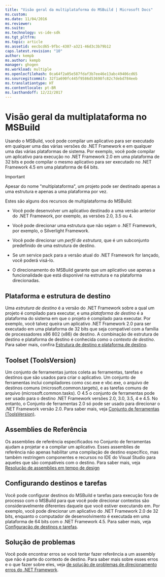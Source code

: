 ```yaml
---
title: "Visão geral da multiplataforma do MSBuild | Microsoft Docs"
ms.custom: 
ms.date: 11/04/2016
ms.reviewer: 
ms.suite: 
ms.technology: vs-ide-sdk
ms.tgt_pltfrm: 
ms.topic: article
ms.assetid: eecbcd65-9fbc-4307-a321-46d3c3b79b12
caps.latest.revision: "10"
author: kempb
ms.author: kempb
manager: ghogen
ms.workload: multiple
ms.openlocfilehash: 0ca64f2a05e587fdaf3b7ee46e13abc49406cd65
ms.sourcegitcommit: 32f1a690fc445f9586d53698fc82c7debd784eeb
ms.translationtype: HT
ms.contentlocale: pt-BR
ms.lasthandoff: 12/22/2017
---
```

# <a name="msbuild-multitargeting-overview"></a>Visão geral da multiplataforma no MSBuild
Usando o MSBuild, você pode compilar um aplicativo para ser executado em qualquer uma das várias versões do .NET Framework e em qualquer uma das várias plataformas de sistema. Por exemplo, você pode compilar um aplicativo para execução no .NET Framework 2.0 em uma plataforma de 32 bits e pode compilar o mesmo aplicativo para ser executado no .NET Framework 4.5 em uma plataforma de 64 bits.  
  
> [!IMPORTANT]
>  Apesar do nome "multiplataforma", um projeto pode ser destinado apenas a uma estrutura e apenas a uma plataforma por vez.  
  
 Estes são alguns dos recursos de multiplataforma do MSBuild:  
  
-   Você pode desenvolver um aplicativo destinado a uma versão anterior do .NET Framework, por exemplo, as versões 2.0, 3.5 ou 4.  
  
-   Você pode direcionar uma estrutura que não sejam o .NET Framework, por exemplo, o Silverlight Framework.  
  
-   Você pode direcionar um *perfil de estrutura*, que é um subconjunto predefinido de uma estrutura de destino.  
  
-   Se um service pack para a versão atual do .NET Framework for lançado, você poderá visá-lo.  
  
-   O direcionamento do MSBuild garante que um aplicativo use apenas a funcionalidade que está disponível na estrutura e na plataforma direcionadas.  
  
## <a name="target-framework-and-platform"></a>Plataforma e estrutura de destino  
 Uma *estrutura de destino* é a versão do .NET Framework sobre a qual um projeto é compilado para executar, e uma *plataforma de destino* é a plataforma do sistema em que o projeto é compilado para executar.  Por exemplo, você talvez queira um aplicativo .NET Framework 2.0 para ser executado em uma plataforma de 32 bits que seja compatível com a família de processadores x86 802 (x86) de destino. A combinação de estrutura de destino e plataforma de destino é conhecida como o *contexto de destino*. Para saber mais, confira [Estrutura de destino e plataforma de destino](../msbuild/msbuild-target-framework-and-target-platform.md).  
  
## <a name="toolset-toolsversion"></a>Toolset (ToolsVersion)  
 Um conjunto de ferramentas juntos coleta as ferramentas, tarefas e destinos que são usados para criar o aplicativo. Um conjunto de ferramentas inclui compiladores como csc.exe e vbc.exe, o arquivo de destinos comuns (microsoft.common.targets), e as tarefas comuns de arquivo (microsoft.common.tasks). O 4.5 o conjunto de ferramentas pode ser usado para o destino .NET Framework versões 2.0, 3.0, 3.5, 4 e 4.5. No entanto, o Conjunto de ferramentas 2.0 só pode ser usado para direcionar o .NET Framework versão 2.0. Para saber mais, veja [Conjunto de ferramentas (ToolsVersion)](../msbuild/msbuild-toolset-toolsversion.md).  
  
## <a name="reference-assemblies"></a>Assemblies de Referência  
 Os assemblies de referência especificados no Conjunto de ferramentas ajudam a projetar e a compilar um aplicativo. Esses assemblies de referência não apenas habilitar uma compilação de destino específico, mas também restringem componentes e recursos no IDE do Visual Studio para aqueles que são compatíveis com o destino. Para saber mais, veja [Resolução de assemblies em tempo de design](../msbuild/resolving-assemblies-at-design-time.md)  
  
## <a name="configuring-targets-and-tasks"></a>Configurando destinos e tarefas  
 Você pode configurar destinos do MSBuild e tarefas para execução fora de processo com o MSBuild para que você pode direcionar contextos são consideravelmente diferentes daquele que você estiver executando em.  Por exemplo, você pode direcionar um aplicativo do .NET Framework 2.0 de 32 bits, enquanto o computador de desenvolvimento é executada em uma plataforma de 64 bits com o .NET Framework 4.5. Para saber mais, veja [Configuração de destinos e tarefas](../msbuild/configuring-targets-and-tasks.md).  
  
## <a name="troubleshooting"></a>Solução de problemas  
 Você pode encontrar erros se você tentar fazer referência a um assembly que não é parte do contexto de destino. Para saber mais sobre esses erros e o que fazer sobre eles, veja [de solução de problemas de direcionamento erros do .NET Framework](../msbuild/troubleshooting-dotnet-framework-targeting-errors.md).